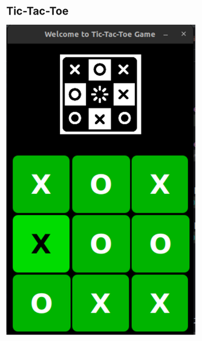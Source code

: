 # Tic-Tac-Toe

<img src = "src/main/resources/view/assets/Tic_Tac_Toe_ss.png" alt="Project Screenshot" width="500">
